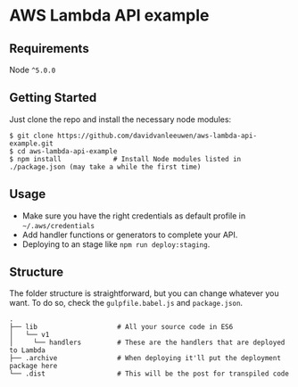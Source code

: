 AWS Lambda API example
=======================

Requirements
------------

Node `^5.0.0`

Getting Started
---------------

Just clone the repo and install the necessary node modules:

```shell
$ git clone https://github.com/davidvanleeuwen/aws-lambda-api-example.git
$ cd aws-lambda-api-example
$ npm install             # Install Node modules listed in ./package.json (may take a while the first time)
```

Usage
-----

* Make sure you have the right credentials as default profile in `~/.aws/credentials`
* Add handler functions or generators to complete your API.
* Deploying to an stage like `npm run deploy:staging`.

Structure
---------

The folder structure is straightforward, but you can change whatever you want. To do so, check the `gulpfile.babel.js` and `package.json`.

```
.
├── lib                    # All your source code in ES6
│   └── v1
│     └── handlers         # These are the handlers that are deployed to Lambda
├── .archive               # When deploying it'll put the deployment package here
└── .dist                  # This will be the post for transpiled code
```